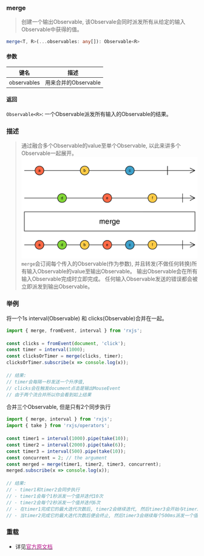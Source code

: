 ### merge <icon badge type='function'/> 
> 创建一个输出Observable, 该Observale会同时派发所有从给定的输入Observable中获得的值。
```ts
merge<T, R>(...observables: any[]): Observable<R>
```
#### 参数
| 键名 | 描述 |
| --- | --- |
| observables | 用来合并的Observable |
#### 返回
`Observable<R>`: 一个Observable派发所有输入的Observable的结果。
### 描述
> 通过融合多个Observable的value至单个Observable, 以此来讲多个Observable一起展开。
![An image](../images/merge.png)
`merge`会订阅每个传入的Observable(作为参数), 并且转发(不做任何转换)所有输入Observable的value至输出Observable。 输出Observable会在所有输入Observable完成时立即完成。 任何输入Observable发送的错误都会被立即派发到输出Observable。
### 举例
将一个1s interval(Observable) 和 clicks(Observable)合并在一起。
```ts
import { merge, fromEvent, interval } from 'rxjs';

const clicks = fromEvent(document, 'click');
const timer = interval(1000);
const clicksOrTimer = merge(clicks, timer);
clicksOrTimer.subscribe(x => console.log(x));

// 结果:
// timer会每隔一秒发送一个升序值, 
// clicks会在触发document点击是输出MouseEvent
// 由于两个流合并所以你会看到如上结果
```
合并三个Observable, 但是只有2个同步执行
```ts
import { merge, interval } from 'rxjs';
import { take } from 'rxjs/operators';

const timer1 = interval(1000).pipe(take(10));
const timer2 = interval(2000).pipe(take(6));
const timer3 = interval(500).pipe(take(10));
const concurrent = 2; // the argument
const merged = merge(timer1, timer2, timer3, concurrent);
merged.subscribe(x => console.log(x));

// 结果:
// - timer1和timer2会同步执行
// - timer1会每个1秒派发一个值并迭代10次
// - timer2会每个2秒派发一个值并迭代6次
// - 在timer1完成它的最大迭代次数后, timer2会继续迭代, 然后timer3会开始与timer2同步执行
// - 当timer2完成它的最大迭代次数后便会终止, 然后timer3会继续每个500ms派发一个值直到它完成
```
### 重载
* 详见[<font color=#B7178C>官方原文档</font>](https://rxjs-dev.firebaseapp.com/api/index/function/merge)